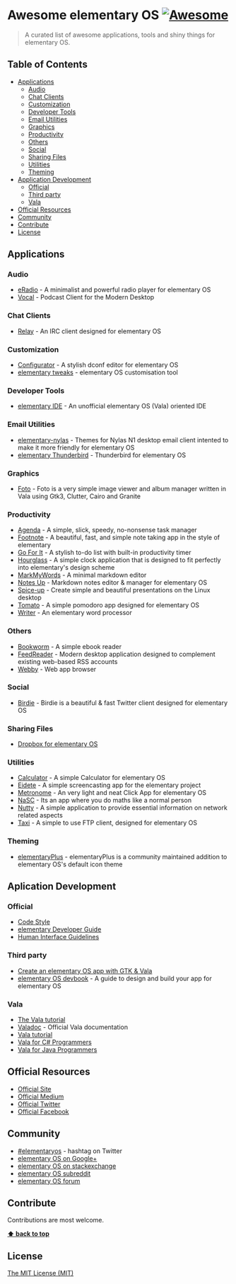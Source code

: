 # Awesome elementary OS [![Awesome](https://cdn.rawgit.com/sindresorhus/awesome/d7305f38d29fed78fa85652e3a63e154dd8e8829/media/badge.svg)](https://github.com/sindresorhus/awesome)

> A curated list of awesome applications, tools and shiny things for elementary OS.

## Table of Contents
- [Applications](#applications)
	- [Audio](#audio)
	- [Chat Clients](#chat-clients)
	- [Customization](#customization)
	- [Developer Tools](#developer-tools)
	- [Email Utilities](#email-utilities)
	- [Graphics](#graphics)
	- [Productivity](#productivity)
	- [Others](#others)
	- [Social](#social)
	- [Sharing Files](#sharing-files)
	- [Utilities](#utilities)
	- [Theming](#theming)
- [Application Development](#application-development)
	- [Official](#official)
	- [Third party](#third-party)
	- [Vala](#vala)
- [Official Resources](#official-resources)
- [Community](#community)
- [Contribute](#contribute)
- [License](#license)


## Applications

### Audio
- [eRadio](https://github.com/DreamDevel/eRadio) - A minimalist and powerful radio player for elementary OS
- [Vocal](http://vocalproject.net/) - Podcast Client for the Modern Desktop

### Chat Clients
- [Relay](https://github.com/agronick/Relay) - An IRC client designed for elementary OS 

### Customization
- [Configurator](https://launchpad.net/configurator) - A stylish dconf editor for elementary OS
- [elementary tweaks](https://github.com/elementary-tweaks/elementary-tweaks) - elementary OS customisation tool 

### Developer Tools
- [elementary IDE](https://github.com/donadigo/elementary-ide) - An unofficial elementary OS (Vala) oriented IDE

### Email Utilities
- [elementary-nylas](https://github.com/edipox/elementary-nylas) - Themes for Nylas N1 desktop email client intented to make it more friendly for elementary OS 
- [elementary Thunderbird](https://github.com/alxlit/elementary-thunderbird) - Thunderbird for elementary OS 

### Graphics
- [Foto](https://launchpad.net/foto) - Foto is a very simple image viewer and album manager written in Vala using Gtk3, Clutter, Cairo and Granite

### Productivity
- [Agenda](https://launchpad.net/agenda-tasks) - A simple, slick, speedy, no-nonsense task manager
- [Footnote](https://launchpad.net/footnote) - A beautiful, fast, and simple note taking app in the style of elementary
- [Go For It](https://github.com/mank319/Go-For-It) - A stylish to-do list with built-in productivity timer
- [Hourglass](https://launchpad.net/hourglass) - A simple clock application that is designed to fit perfectly into elementary's design scheme
- [MarkMyWords](https://github.com/voldyman/MarkMyWords) - A minimal markdown editor
- [Notes Up](https://github.com/Philip-Scott/Notes-up) - Markdown notes editor & manager for elementary OS
- [Spice-up](https://github.com/Philip-Scott/Spice-up) -  Create simple and beautiful presentations on the Linux desktop
- [Tomato](https://launchpad.net/tomatoapp) - A simple pomodoro app designed for elementary OS
- [Writer](https://launchpad.net/writer) - An elementary word processor

### Others
- [Bookworm](https://github.com/babluboy/bookworm) - A simple ebook reader
- [FeedReader](https://github.com/jangernert/FeedReader) - Modern desktop application designed to complement existing web-based RSS accounts
- [Webby](https://launchpad.net/webby-browser) - Web app browser

### Social
- [Birdie](https://github.com/needle-and-thread/birdie) - Birdie is a beautiful & fast Twitter client designed for elementary OS

### Sharing Files
- [Dropbox for elementary OS](https://github.com/zant95/elementary-dropbox) 

### Utilities
- [Calculator](https://launchpad.net/elementarycalculator) - A simple Calculator for elementary OS
- [Eidete](https://launchpad.net/eidete) - A simple screencasting app for the elementary project
- [Metronome](https://launchpad.net/metronome) - An very light and neat Click App for elementary OS
- [NaSC](http://parnold-x.github.io/nasc/) - Its an app where you do maths like a normal person
- [Nutty](https://launchpad.net/nutty) - A simple application to provide essential information on network related aspects
- [Taxi](https://launchpad.net/taxi) - A simple to use FTP client, designed for elementary OS

### Theming
- [elementaryPlus](https://github.com/mank319/elementaryPlus) - elementaryPlus is a community maintained addition to elementary OS's default icon theme

## Aplication Development
### Official
- [Code Style](https://elementary.io/docs/code/reference#reference)
- [elementary Developer Guide](https://elementary.io/docs/code/getting-started#getting-started)
- [Human Interface Guidelines](https://elementary.io/docs/human-interface-guidelines#human-interface-guidelines)

### Third party
- [Create an elementary OS app with GTK & Vala](https://www.youtube.com/watch?v=vxvZGf69nko)
- [elementary OS devbook](https://github.com/aberba/elementaryOS-devbook) - A guide to design and build your app for elementary OS

### Vala
- [The Vala tutorial](https://chebizarro.gitbooks.io/the-vala-tutorial/content/)
- [Valadoc](https://valadoc.org/) - Official Vala documentation
- [Vala tutorial](https://wiki.gnome.org/Projects/Vala/Tutorial)
- [Vala for C# Programmers](https://wiki.gnome.org/Projects/Vala/ValaForCSharpProgrammers)
- [Vala for Java Programmers](https://wiki.gnome.org/Projects/Vala/ValaForJavaProgrammers)

## Official Resources
- [Official Site](https://elementary.io/)
- [Official Medium](https://medium.com/elementaryos)
- [Official Twitter](https://twitter.com/elementary)
- [Official Facebook](https://www.facebook.com/elementaryos)

## Community
- [#elementaryos](https://twitter.com/hashtag/elementaryos) - hashtag on Twitter
- [elementary OS on Google+](https://plus.google.com/+elementary)
- [elementary OS on stackexchange](https://elementaryos.stackexchange.com/)
- [elementary OS subreddit](https://www.reddit.com/r/elementaryos/)
- [elementary OS forum](https://elementaryforums.com/index.php)

## Contribute

Contributions are most welcome.

**[⬆ back to top](#table-of-contents)**

## License
[The MIT License (MIT)](https://opensource.org/licenses/MIT)